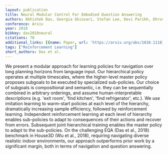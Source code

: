 ```yaml
---
layout: publication
title: Neural Modular Control For Embodied Question Answering
authors: Abhishek Das, Georgia Gkioxari, Stefan Lee, Devi Parikh, Dhruv Batra
conference: Arxiv
year: 2018
bibkey: das2018neural
citations: 78
additional_links: [{name: Paper, url: 'https://arxiv.org/abs/1810.11181'}]
tags: ["Reinforcement Learning"]
short_authors: Das et al.
---
```

We present a modular approach for learning policies for navigation over long
planning horizons from language input. Our hierarchical policy operates at
multiple timescales, where the higher-level master policy proposes subgoals to
be executed by specialized sub-policies. Our choice of subgoals is
compositional and semantic, i.e. they can be sequentially combined in arbitrary
orderings, and assume human-interpretable descriptions (e.g. 'exit room', 'find
kitchen', 'find refrigerator', etc.).
  We use imitation learning to warm-start policies at each level of the
hierarchy, dramatically increasing sample efficiency, followed by reinforcement
learning. Independent reinforcement learning at each level of hierarchy enables
sub-policies to adapt to consequences of their actions and recover from errors.
Subsequent joint hierarchical training enables the master policy to adapt to
the sub-policies.
  On the challenging EQA (Das et al., 2018) benchmark in House3D (Wu et al.,
2018), requiring navigating diverse realistic indoor environments, our approach
outperforms prior work by a significant margin, both in terms of navigation and
question answering.